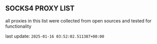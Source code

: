 ## SOCKS4 PROXY LIST

all proxies in this list were collected from open sources and tested for functionality

last update: `2025-01-16 03:52:02.511387+00:00`